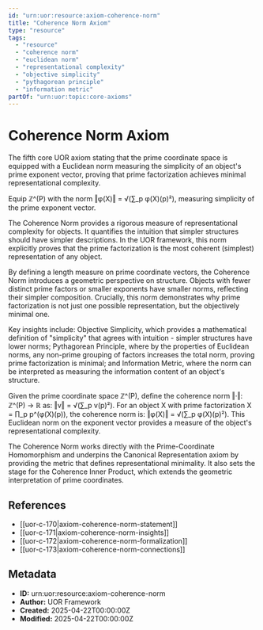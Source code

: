 ```yaml
---
id: "urn:uor:resource:axiom-coherence-norm"
title: "Coherence Norm Axiom"
type: "resource"
tags:
  - "resource"
  - "coherence norm"
  - "euclidean norm"
  - "representational complexity"
  - "objective simplicity"
  - "pythagorean principle"
  - "information metric"
partOf: "urn:uor:topic:core-axioms"
---
```


# Coherence Norm Axiom

The fifth core UOR axiom stating that the prime coordinate space is equipped with a Euclidean norm measuring the simplicity of an object's prime exponent vector, proving that prime factorization achieves minimal representational complexity.

Equip ℤ^(P) with the norm ‖φ(X)‖ = √(∑_p φ(X)(p)²), measuring simplicity of the prime exponent vector.

The Coherence Norm provides a rigorous measure of representational complexity for objects. It quantifies the intuition that simpler structures should have simpler descriptions. In the UOR framework, this norm explicitly proves that the prime factorization is the most coherent (simplest) representation of any object.

By defining a length measure on prime coordinate vectors, the Coherence Norm introduces a geometric perspective on structure. Objects with fewer distinct prime factors or smaller exponents have smaller norms, reflecting their simpler composition. Crucially, this norm demonstrates why prime factorization is not just one possible representation, but the objectively minimal one.

Key insights include: Objective Simplicity, which provides a mathematical definition of "simplicity" that agrees with intuition - simpler structures have lower norms; Pythagorean Principle, where by the properties of Euclidean norms, any non-prime grouping of factors increases the total norm, proving prime factorization is minimal; and Information Metric, where the norm can be interpreted as measuring the information content of an object's structure.

Given the prime coordinate space ℤ^(P), define the coherence norm ‖·‖: ℤ^(P) → ℝ as: ‖v‖ = √(∑_p v(p)²). For an object X with prime factorization X = ∏_p p^(φ(X)(p)), the coherence norm is: ‖φ(X)‖ = √(∑_p φ(X)(p)²). This Euclidean norm on the exponent vector provides a measure of the object's representational complexity.

The Coherence Norm works directly with the Prime-Coordinate Homomorphism and underpins the Canonical Representation axiom by providing the metric that defines representational minimality. It also sets the stage for the Coherence Inner Product, which extends the geometric interpretation of prime coordinates.

## References

- [[uor-c-170|axiom-coherence-norm-statement]]
- [[uor-c-171|axiom-coherence-norm-insights]]
- [[uor-c-172|axiom-coherence-norm-formalization]]
- [[uor-c-173|axiom-coherence-norm-connections]]

## Metadata

- **ID:** urn:uor:resource:axiom-coherence-norm
- **Author:** UOR Framework
- **Created:** 2025-04-22T00:00:00Z
- **Modified:** 2025-04-22T00:00:00Z
